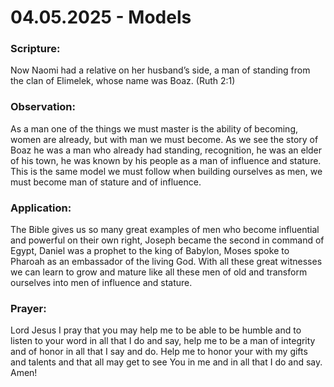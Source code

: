 # 04.05.2025 - Models

### Scripture:
Now Naomi had a relative on her husband’s side, a man of standing from the clan of Elimelek, whose name was Boaz.
(Ruth 2:1)

### Observation:
As a man one of the things we must master is the ability of becoming, women are already, but with man we must become.
As we see the story of Boaz he was a man who already had standing, recognition, he was an elder of his town, he was known
by his people as a man of influence and stature. This is the same model we must follow when building ourselves as men, we must become man
of stature and of influence.

### Application:
The Bible gives us so many great examples of men who become influential and powerful on their own right, Joseph became the second in command of Egypt,
Daniel was a prophet to the king of Babylon, Moses spoke to Pharoah as an embassador of the living God. With all these great witnesses we can learn to grow
and mature like all these men of old and transform ourselves into men of influence and stature.

### Prayer:
Lord Jesus I pray that you may help me to be able to be humble and to listen to your word in all that I do and say, help me to be a man of integrity and
of honor in all that I say and do. Help me to honor your with my gifts and talents and that all may get to see You in me and in all that I do and say. Amen!
